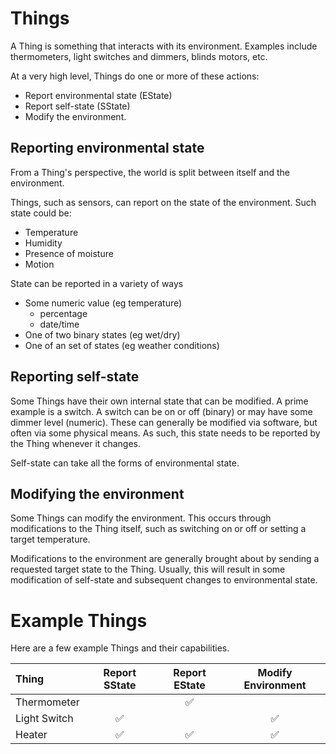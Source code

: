 # Things

A Thing is something that interacts with its environment. Examples include thermometers, light switches and dimmers, blinds motors, etc.

At a very high level, Things do one or more of these actions:

 - Report environmental state (EState)
 - Report self-state (SState)
 - Modify the environment.


## Reporting environmental state

From a Thing's perspective, the world is split between itself and the environment. 

Things, such as sensors, can report on the state of the environment. Such state could be:

 - Temperature
 - Humidity
 - Presence of moisture
 - Motion

State can be reported in a variety of ways

 - Some numeric value (eg temperature)
   - percentage 
   - date/time
 - One of two binary states (eg wet/dry)
 - One of an set of states (eg weather conditions)


## Reporting self-state

Some Things have their own internal state that can be modified. A prime example is a switch. A switch can be on or off (binary) or may have some dimmer level (numeric).
These can generally be modified via software, but often via some physical means. As such, this state needs to be reported by the Thing whenever it changes.

Self-state can take all the forms of environmental state.

## Modifying the environment

Some Things can modify the environment. This occurs through modifications to the Thing itself, such as switching on or off or setting a target temperature.

Modifications to the environment are generally brought about by sending a requested target state to the Thing. Usually, this will result in some modification of self-state and subsequent changes to environmental state.


# Example Things

Here are a few example Things and their capabilities.

| Thing | Report SState | Report EState | Modify Environment |
|:---| :---: | :---: | :---: |
| Thermometer |  | ✅ | |
| Light Switch | ✅ | | ✅ |
| Heater | ✅ | ✅ | ✅ |
